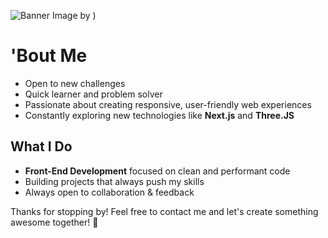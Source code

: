 ![Banner Image by )](https://media.licdn.com/dms/image/v2/D4D16AQFQu0bJ8wE9ng/profile-displaybackgroundimage-shrink_350_1400/profile-displaybackgroundimage-shrink_350_1400/0/1730135848846?e=1735776000&v=beta&t=W6py8Mefx4_4PhAz0Fev0hI7uCC_tVN8O7WPJek0bWs)

# 'Bout Me
- Open to new challenges
- Quick learner and problem solver
- Passionate about creating responsive, user-friendly web experiences
- Constantly exploring new technologies like **Next.js** and **Three.JS**

## What I Do
- **Front-End Development** focused on clean and performant code
- Building projects that always push my skills 
- Always open to collaboration & feedback

Thanks for stopping by! Feel free to contact me and let's create something awesome together! 🚀
